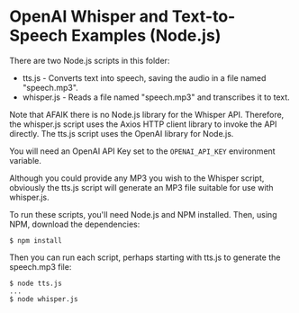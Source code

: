 OpenAI Whisper and Text-to-Speech Examples (Node.js)
===
There are two Node.js scripts in this folder:

 - tts.js - Converts text into speech, saving the audio in a file named 
   "speech.mp3".
 - whisper.js - Reads a file named "speech.mp3" and transcribes it to text.

Note that AFAIK there is no Node.js library for the Whisper API. Therefore,
the whisper.js script uses the Axios HTTP client library to invoke the API
directly. The tts.js script uses the OpenAI library for Node.js.

You will need an OpenAI API Key set to the `OPENAI_API_KEY` environment
variable.

Although you could provide any MP3 you wish to the Whisper script, obviously
the tts.js script will generate an MP3 file suitable for use with whisper.js.

To run these scripts, you'll need Node.js and NPM installed. Then, using
NPM, download the dependencies:

~~~
$ npm install
~~~

Then you can run each script, perhaps starting with tts.js to generate the
speech.mp3 file:

~~~
$ node tts.js
...
$ node whisper.js
~~~



